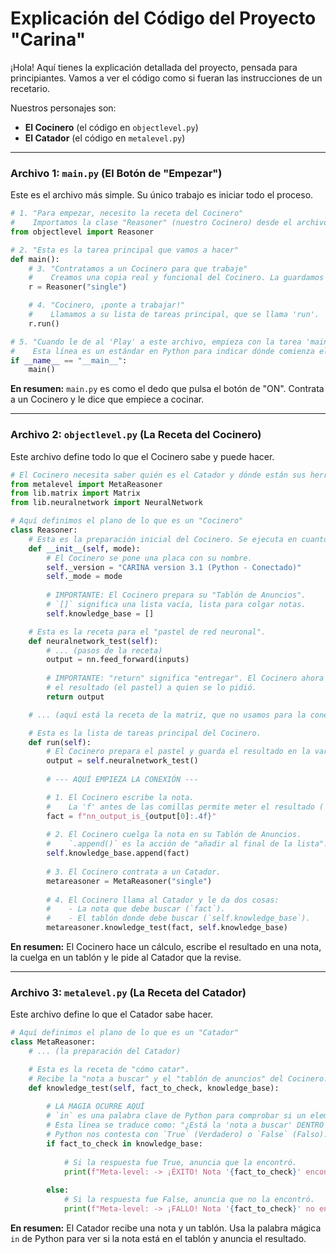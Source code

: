 # Explicación del Código del Proyecto "Carina"

¡Hola! Aquí tienes la explicación detallada del proyecto, pensada para principiantes. Vamos a ver el código como si fueran las instrucciones de un recetario.

Nuestros personajes son:
*   **El Cocinero** (el código en `objectlevel.py`)
*   **El Catador** (el código en `metalevel.py`)

---

### **Archivo 1: `main.py` (El Botón de "Empezar")**

Este es el archivo más simple. Su único trabajo es iniciar todo el proceso.

```python
# 1. "Para empezar, necesito la receta del Cocinero"
#    Importamos la clase "Reasoner" (nuestro Cocinero) desde el archivo objectlevel.py
from objectlevel import Reasoner

# 2. "Esta es la tarea principal que vamos a hacer"
def main():
    # 3. "Contratamos a un Cocinero para que trabaje"
    #    Creamos una copia real y funcional del Cocinero. La guardamos en la variable 'r'.
    r = Reasoner("single")

    # 4. "Cocinero, ¡ponte a trabajar!"
    #    Llamamos a su lista de tareas principal, que se llama 'run'.
    r.run()

# 5. "Cuando le de al 'Play' a este archivo, empieza con la tarea 'main'"
#    Esta línea es un estándar en Python para indicar dónde comienza el programa.
if __name__ == "__main__":
    main()
```

**En resumen:** `main.py` es como el dedo que pulsa el botón de "ON". Contrata a un Cocinero y le dice que empiece a cocinar.

---

### **Archivo 2: `objectlevel.py` (La Receta del Cocinero)**

Este archivo define todo lo que el Cocinero sabe y puede hacer.

```python
# El Cocinero necesita saber quién es el Catador y dónde están sus herramientas
from metalevel import MetaReasoner
from lib.matrix import Matrix
from lib.neuralnetwork import NeuralNetwork

# Aquí definimos el plano de lo que es un "Cocinero"
class Reasoner:
    # Esta es la preparación inicial del Cocinero. Se ejecuta en cuanto lo contratamos.
    def __init__(self, mode):
        # El Cocinero se pone una placa con su nombre.
        self._version = "CARINA version 3.1 (Python - Conectado)"
        self._mode = mode
        
        # IMPORTANTE: El Cocinero prepara su "Tablón de Anuncios".
        # `[]` significa una lista vacía, lista para colgar notas.
        self.knowledge_base = []

    # Esta es la receta para el "pastel de red neuronal".
    def neuralnetwork_test(self):
        # ... (pasos de la receta)
        output = nn.feed_forward(inputs)
        
        # IMPORTANTE: "return" significa "entregar". El Cocinero ahora entrega
        # el resultado (el pastel) a quien se lo pidió.
        return output

    # ... (aquí está la receta de la matriz, que no usamos para la conexión)

    # Esta es la lista de tareas principal del Cocinero.
    def run(self):
        # El Cocinero prepara el pastel y guarda el resultado en la variable 'output'.
        output = self.neuralnetwork_test()
        
        # --- AQUÍ EMPIEZA LA CONEXIÓN ---

        # 1. El Cocinero escribe la nota.
        #    La 'f' antes de las comillas permite meter el resultado (`output`) dentro del texto.
        fact = f"nn_output_is_{output[0]:.4f}"
        
        # 2. El Cocinero cuelga la nota en su Tablón de Anuncios.
        #    `.append()` es la acción de "añadir al final de la lista".
        self.knowledge_base.append(fact)
        
        # 3. El Cocinero contrata a un Catador.
        metareasoner = MetaReasoner("single")
        
        # 4. El Cocinero llama al Catador y le da dos cosas:
        #    - La nota que debe buscar (`fact`).
        #    - El tablón donde debe buscar (`self.knowledge_base`).
        metareasoner.knowledge_test(fact, self.knowledge_base)
```

**En resumen:** El Cocinero hace un cálculo, escribe el resultado en una nota, la cuelga en un tablón y le pide al Catador que la revise.

---

### **Archivo 3: `metalevel.py` (La Receta del Catador)**

Este archivo define lo que el Catador sabe hacer.

```python
# Aquí definimos el plano de lo que es un "Catador"
class MetaReasoner:
    # ... (la preparación del Catador)

    # Esta es la receta de "cómo catar".
    # Recibe la "nota a buscar" y el "tablón de anuncios" del Cocinero.
    def knowledge_test(self, fact_to_check, knowledge_base):
        
        # LA MAGIA OCURRE AQUÍ
        # `in` es una palabra clave de Python para comprobar si un elemento está DENTRO de una lista.
        # Esta línea se traduce como: "¿Está la 'nota a buscar' DENTRO del 'tablón de anuncios'?"
        # Python nos contesta con `True` (Verdadero) o `False` (Falso).
        if fact_to_check in knowledge_base:
            
            # Si la respuesta fue True, anuncia que la encontró.
            print(f"Meta-level: -> ¡ÉXITO! Nota '{fact_to_check}' encontrada.")
        
        else:
            # Si la respuesta fue False, anuncia que no la encontró.
            print(f"Meta-level: -> ¡FALLO! Nota '{fact_to_check}' no encontrada.")
```

**En resumen:** El Catador recibe una nota y un tablón. Usa la palabra mágica `in` de Python para ver si la nota está en el tablón y anuncia el resultado.
